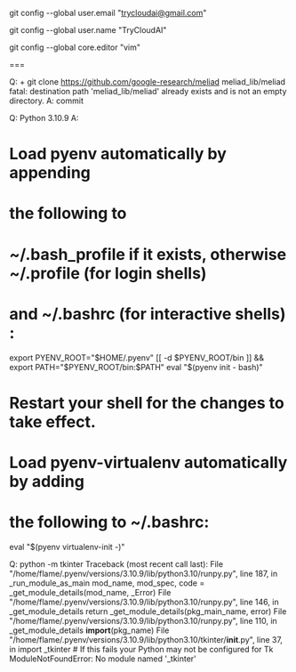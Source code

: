 git config --global user.email "trycloudai@gmail.com"

git config --global user.name "TryCloudAI"

git config --global core.editor "vim"

===

Q: + git clone https://github.com/google-research/meliad meliad_lib/meliad
fatal: destination path 'meliad_lib/meliad' already exists and is not an empty directory.
A: commit

Q: Python 3.10.9
A:
# Load pyenv automatically by appending
# the following to 
# ~/.bash_profile if it exists, otherwise ~/.profile (for login shells)
# and ~/.bashrc (for interactive shells) :

export PYENV_ROOT="$HOME/.pyenv"
[[ -d $PYENV_ROOT/bin ]] && export PATH="$PYENV_ROOT/bin:$PATH"
eval "$(pyenv init - bash)"

# Restart your shell for the changes to take effect.

# Load pyenv-virtualenv automatically by adding
# the following to ~/.bashrc:

eval "$(pyenv virtualenv-init -)"

Q: python -m tkinter
Traceback (most recent call last):
  File "/home/flame/.pyenv/versions/3.10.9/lib/python3.10/runpy.py", line 187, in _run_module_as_main
    mod_name, mod_spec, code = _get_module_details(mod_name, _Error)
  File "/home/flame/.pyenv/versions/3.10.9/lib/python3.10/runpy.py", line 146, in _get_module_details
    return _get_module_details(pkg_main_name, error)
  File "/home/flame/.pyenv/versions/3.10.9/lib/python3.10/runpy.py", line 110, in _get_module_details
    __import__(pkg_name)
  File "/home/flame/.pyenv/versions/3.10.9/lib/python3.10/tkinter/__init__.py", line 37, in <module>
    import _tkinter # If this fails your Python may not be configured for Tk
ModuleNotFoundError: No module named '_tkinter'



 

